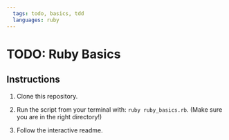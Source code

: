 ```yaml
---
  tags: todo, basics, tdd
  languages: ruby
---
```


# TODO: Ruby Basics

## Instructions

1. Clone this repository.

2. Run the script from your terminal with: `ruby ruby_basics.rb`. (Make sure you are in the right directory!)

3. Follow the interactive readme.